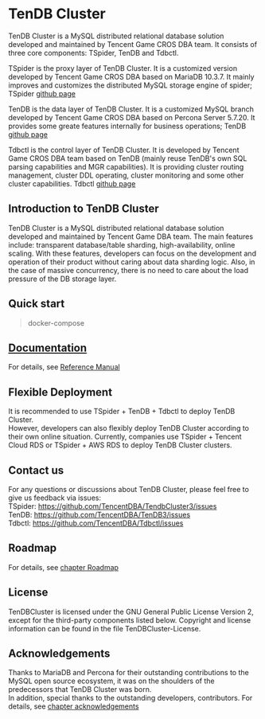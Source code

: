 # TenDB Cluster
TenDB Cluster is a MySQL distributed relational database solution developed and maintained by Tencent Game CROS DBA team. It consists of three core components: TSpider, TenDB and Tdbctl.   

TSpider is the proxy layer of TenDB Cluster. It is a customized version developed by Tencent Game CROS DBA based on MariaDB 10.3.7. It mainly improves and customizes the distributed MySQL storage engine of spider; TSpider [github page](https://github.com/TencentDBA/TendbCluster3)

TenDB is the data layer of TenDB Cluster. It is a customized MySQL branch developed by Tencent Game CROS DBA based on Percona Server 5.7.20. It provides some greate features internally for business operations; TenDB [github page](https://github.com/TencentDBA/TenDB3)

Tdbctl is the control layer of TenDB Cluster. It is developed by Tencent Game CROS DBA team based on TenDB (mainly reuse TenDB's own SQL parsing capabilities and MGR capabilities). It is providing cluster routing management, cluster DDL operating, cluster monitoring and some other cluster capabilities. Tdbctl [github page](https://github.com/TencentDBA/Tdbctl)

## Introduction to TenDB Cluster
TenDB Cluster is a MySQL distributed relational database solution developed and maintained by Tencent Game DBA team. The main features include: transparent database/table sharding, high-availability, online scaling. With these features, developers can focus on the development and operation of their product without caring about data sharding logic. Also, in the case of massive concurrency, there is no need to care about the load pressure of the DB storage layer.

## Quick start
> docker-compose

## [Documentation](Documentation/SUMMARY-en.md)
For details, see [Reference Manual](Documentation/SUMMARY-en.md)

## Flexible Deployment
It is recommended to use TSpider + TenDB + Tdbctl to deploy TenDB Cluster.   
However, developers can also flexibly deploy TenDB Cluster according to their own online situation. Currently, companies use TSpider + Tencent Cloud RDS or TSpider + AWS RDS to deploy TenDB Cluster clusters.

## Contact us
For any questions or discussions about TenDB Cluster, please feel free to give us feedback via issues:     
TSpider:  https://github.com/TencentDBA/TendbCluster3/issues   
TenDB:    https://github.com/TencentDBA/TenDB3/issues   
Tdbctl:   https://github.com/TencentDBA/Tdbctl/issues 


## Roadmap
For details, see [chapter Roadmap](Documentation/roadmap-en.md)


## License
TenDBCluster is licensed under the GNU General Public License Version 2, except for the third-party components listed below. Copyright and license information can be found in the file TenDBCluster-License.


## Acknowledgements
Thanks to MariaDB and Percona for their outstanding contributions to the MySQL open source ecosystem, it was on the shoulders of the predecessors that TenDB Cluster was born.    
In addition, special thanks to the outstanding developers, contributors. For details, see [chapter acknowledgements](Documentation/acknowledgements-en.md)